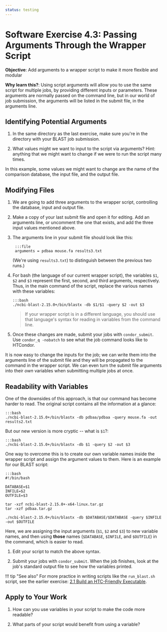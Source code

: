 ```yaml
---
status: testing
---
```


<style type="text/css"> pre em { font-style: normal; background-color: yellow; } pre strong { font-style: normal; font-weight: bold; color: #008; } </style>

Software Exercise 4.3: Passing Arguments Through the Wrapper Script
===================================================

**Objective**: Add arguments to a wrapper script to make it more flexible and modular

**Why learn this?**: Using script arguments will allow you to use the same script for
multiple jobs, by providing different inputs or parameters. These
arguments are normally passed on the command line, but in our world of job 
submission, the arguments will be listed in the submit file, in the arguments line.

Identifying Potential Arguments
-------------------------------

1. In the same directory as the last exercise, make sure you're in the directory with your 
BLAST job submission. 

1.  What values might we want to input to the script via arguments?
Hint: anything that we might want to change if we were to run the script
many times.

In this example, some values we might want to change are the name of the 
comparison database, the input file, and the output file. 

Modifying Files
---------------

1. We are going to add three arguments to the wrapper script, controlling 
the database, input and output file. 

1. Make a copy of your last submit file and open it for editing. Add an 
arguments line, or uncomment the one that exists, and add the three input 
values mentioned above. 

1. The arguments line in your submit file should look like this: 

        :::file
		arguments = pdbaa mouse.fa results3.txt

	(We're using `results3.txt`) to distinguish between the previous two runs.)

1.  For bash (the language of our current wrapper
script), the variables `$1`, `$2` and `$3` represent  the first, second, 
and third arguments, respectively.  Thus, in  the main command of the script,
replace the various names with these variables: 

        :::bash
        ./ncbi-blast-2.15.0+/bin/blastx -db $1/$1 -query $2 -out $3

	> If your wrapper script is in a different language, you should use 
	that language's syntax for reading in variables from the command line. 

1.  Once these changes are made, submit your jobs with `condor_submit`.
Use `condor_q -nobatch` to see what the job command looks like to
HTCondor.

It is now easy to change the inputs for the job; we can write them into 
the arguments line of the submit file and they will be propagated to the 
command in the wrapper script. We can even turn the submit file arguments 
into their *own* variables when submitting multiple jobs at once. 

Readability with Variables
---------------

One of the downsides of this approach, is that our command has become 
harder to read. The original script contains all the information at a glance:

	:::bash
	./ncbi-blast-2.15.0+/bin/blastx -db pdbaa/pdbaa -query mouse.fa -out results2.txt

But our new version is more cryptic -- what is `$1`?: 

	:::bash
	./ncbi-blast-2.15.0+/bin/blastx -db $1 -query $2 -out $3

One way to overcome this is to create our own variable names inside the wrapper 
script and assign the argument values to them. Here is an example for our 
BLAST script: 

	:::bash
	#!/bin/bash
	
	DATABASE=$1
	INFILE=$2
	OUTFILE=$3
	
	tar -xzf ncbi-blast-2.15.0+-x64-linux.tar.gz 
	tar -xzf pdbaa.tar.gz

	./ncbi-blast-2.15.0+/bin/blastx -db $DATABASE/$DATABASE -query $INFILE -out $OUTFILE

Here, we are assigning the input arguments (`$1`, `$2` and `$3`) to new variable names, and 
then using **those** names (`$DATABASE`, `$INFILE`, and `$OUTFILE`) in the command, 
which is easier to read. 

1. Edit your script to match the above syntax. 

1.  Submit your jobs with `condor_submit`. When the job finishes, look at the job's 
standard output file to see how the variables printed. 

!!! tip "See also"
    For more practice in writing scripts like the `run_blast.sh` script,
    see the earlier exercise: [2.1 Build an HTC-Friendly Executable](part2-ex1-build-executable.md).

Apply to Your Work
------------------

1. How can you use variables in your script to make the code more readable?

2. What parts of your script would benefit from using a variable?
